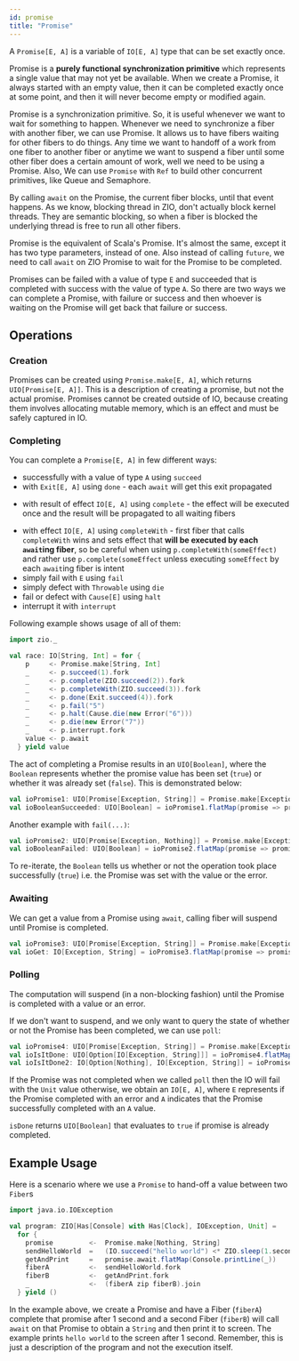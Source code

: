 ```yaml
---
id: promise
title: "Promise"
---
```


A `Promise[E, A]` is a variable of `IO[E, A]` type that can be set exactly once.

Promise is a **purely functional synchronization primitive** which represents a single value that may not yet be available. When we create a Promise, it always started with an empty value, then it can be completed exactly once at some point, and then it will never become empty or modified again.

Promise is a synchronization primitive. So, it is useful whenever we want to wait for something to happen. Whenever we need to synchronize a fiber with another fiber, we can use Promise. It allows us to have fibers waiting for other fibers to do things. Any time we want to handoff of a work from one fiber to another fiber or anytime we want to suspend a fiber until some other fiber does a certain amount of work, well we need to be using a Promise. Also, We can use `Promise` with `Ref` to build other concurrent primitives, like Queue and Semaphore. 

By calling `await` on the Promise, the current fiber blocks, until that event happens. As we know, blocking thread in ZIO, don't actually block kernel threads. They are semantic blocking, so when a fiber is blocked the underlying thread is free to run all other fibers.

Promise is the equivalent of Scala's Promise. It's almost the same, except it has two type parameters, instead of one. Also instead of calling `future`, we need to call `await` on ZIO Promise to wait for the Promise to be completed.

Promises can be failed with a value of type `E` and succeeded that is completed with success with the value of type `A`. So there are two ways we can complete a Promise, with failure or success and then whoever is waiting on the Promise will get back that failure or success. 


## Operations

### Creation

Promises can be created using `Promise.make[E, A]`, which returns `UIO[Promise[E, A]]`. This is a description of creating a promise, but not the actual promise. Promises cannot be created outside of IO, because creating them involves allocating mutable memory, which is an effect and must be safely captured in IO.

### Completing

You can complete a `Promise[E, A]` in few different ways:
* successfully with a value of type `A` using `succeed`
* with `Exit[E, A]` using `done` - each `await` will get this exit propagated
+ with result of effect `IO[E, A]` using `complete` - the effect will be executed once and the result will be propagated to all waiting fibers
* with effect `IO[E, A]` using `completeWith` - first fiber that calls `completeWith` wins and sets effect that **will be executed by each `await`ing fiber**, so be careful when using `p.completeWith(someEffect)` and rather use `p.complete(someEffect` unless executing `someEffect` by each `await`ing fiber is intent
* simply fail with `E` using `fail`
* simply defect with `Throwable` using `die`
* fail or defect with `Cause[E]` using `halt`
* interrupt it with `interrupt`

Following example shows usage of all of them:
```scala mdoc:silent
import zio._

val race: IO[String, Int] = for {
    p     <- Promise.make[String, Int]
    _     <- p.succeed(1).fork
    _     <- p.complete(ZIO.succeed(2)).fork
    _     <- p.completeWith(ZIO.succeed(3)).fork
    _     <- p.done(Exit.succeed(4)).fork
    _     <- p.fail("5")
    _     <- p.halt(Cause.die(new Error("6")))
    _     <- p.die(new Error("7"))
    _     <- p.interrupt.fork
    value <- p.await
  } yield value
```

The act of completing a Promise results in an `UIO[Boolean]`, where the `Boolean` represents whether the promise value has been set (`true`) or whether it was already set (`false`). This is demonstrated below:

```scala mdoc:silent
val ioPromise1: UIO[Promise[Exception, String]] = Promise.make[Exception, String]
val ioBooleanSucceeded: UIO[Boolean] = ioPromise1.flatMap(promise => promise.succeed("I'm done"))
```

Another example with `fail(...)`:

```scala mdoc:silent
val ioPromise2: UIO[Promise[Exception, Nothing]] = Promise.make[Exception, Nothing]
val ioBooleanFailed: UIO[Boolean] = ioPromise2.flatMap(promise => promise.fail(new Exception("boom")))
```

To re-iterate, the `Boolean` tells us whether or not the operation took place successfully (`true`) i.e. the Promise
was set with the value or the error.

### Awaiting
We can get a value from a Promise using `await`, calling fiber will suspend until Promise is completed.

```scala mdoc:silent
val ioPromise3: UIO[Promise[Exception, String]] = Promise.make[Exception, String]
val ioGet: IO[Exception, String] = ioPromise3.flatMap(promise => promise.await)
```

### Polling
The computation will suspend (in a non-blocking fashion) until the Promise is completed with a value or an error.

If we don't want to suspend, and we only want to query the state of whether or not the Promise has been completed, we can use `poll`:

```scala mdoc:silent
val ioPromise4: UIO[Promise[Exception, String]] = Promise.make[Exception, String]
val ioIsItDone: UIO[Option[IO[Exception, String]]] = ioPromise4.flatMap(p => p.poll)
val ioIsItDone2: IO[Option[Nothing], IO[Exception, String]] = ioPromise4.flatMap(p => p.poll.get)
```

If the Promise was not completed when we called `poll` then the IO will fail with the `Unit` value otherwise, we obtain an `IO[E, A]`, where `E` represents if the Promise completed with an error and `A` indicates that the Promise successfully completed with an `A` value.

`isDone` returns `UIO[Boolean]` that evaluates to `true` if promise is already completed.

## Example Usage
Here is a scenario where we use a `Promise` to hand-off a value between two `Fiber`s

```scala mdoc:silent
import java.io.IOException

val program: ZIO[Has[Console] with Has[Clock], IOException, Unit] = 
  for {
    promise         <-  Promise.make[Nothing, String]
    sendHelloWorld  =   (IO.succeed("hello world") <* ZIO.sleep(1.second)).flatMap(promise.succeed)
    getAndPrint     =   promise.await.flatMap(Console.printLine(_))
    fiberA          <-  sendHelloWorld.fork
    fiberB          <-  getAndPrint.fork
    _               <-  (fiberA zip fiberB).join
  } yield ()
```

In the example above, we create a Promise and have a Fiber (`fiberA`) complete that promise after 1 second and a second Fiber (`fiberB`) will call `await` on that Promise to obtain a `String` and then print it to screen. The example prints `hello world` to the screen after 1 second. Remember, this is just a description of the program and not the execution
itself.
